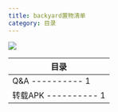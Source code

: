 ```yaml
---
title: backyard置物清单
category: 目录
---
```

![](https://img.imgdb.cn/item/602b6b593ffa7d37b3ba9f17.jpg)


| 目录 |
| ------ |
| Q&A ---------- 1 |
| 转载APK ---------- 1 |

